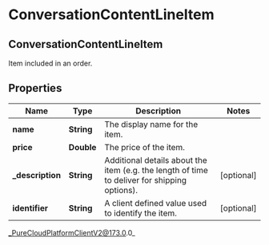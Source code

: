 # ConversationContentLineItem

## ConversationContentLineItem
Item included in an order.

## Properties

|Name | Type | Description | Notes|
|------------ | ------------- | ------------- | -------------|
| **name** | **String** | The display name for the item. | |
| **price** | **Double** | The price of the item. | |
| **_description** | **String** | Additional details about the item (e.g. the length of time to deliver for shipping options). | [optional] |
| **identifier** | **String** | A client defined value used to identify the item. | [optional] |



_PureCloudPlatformClientV2@173.0.0_
